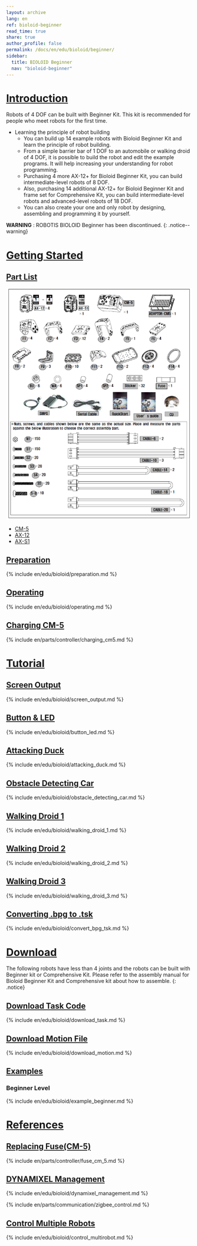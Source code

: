 ```yaml
---
layout: archive
lang: en
ref: bioloid-beginner
read_time: true
share: true
author_profile: false
permalink: /docs/en/edu/bioloid/beginner/
sidebar:
  title: BIOLOID Beginner
  nav: "bioloid-beginner"
---
```


# [Introduction](#introduction)

Robots of 4 DOF can be built with Beginner Kit.  This kit is recommended for people who meet robots for the first time.

- Learning the principle of robot building
  - You can build up 14 example robots with Bioloid Beginner Kit and learn the principle of robot building.
  - From a simple barrier bar of 1 DOF to an automobile or walking droid of 4 DOF, it is possible to build the robot and edit the example programs. It will help increasing your understanding for robot programming.
  - Purchasing 4 more AX-12+ for Bioloid Beginner Kit, you can build intermediate-level robots of 8 DOF.
  - Also, purchasing 14 additional AX-12+ for Bioloid Beginner Kit and frame set for Comprehensive Kit, you can build intermediate-level robots and advanced-level robots of 18 DOF.
  - You can also create your one and only robot by designing, assembling and programming it by yourself.

**WARNING** : ROBOTIS BIOLOID Beginner has been discontinued.
{: .notice--warning}

# [Getting Started](#getting-started)

## [Part List](#part-list)

![](/assets/images/edu/bioloid/entry_partlist_en.png)

- [CM-5]
- [AX-12]
- [AX-S1]

## [Preparation](#preparation)

{% include en/edu/bioloid/preparation.md %}

## [Operating](#operating)

{% include en/edu/bioloid/operating.md %}

## [Charging CM-5](#charging-cm-5)

{% include en/parts/controller/charging_cm5.md %}

# [Tutorial](#tutorial)

## [Screen Output](#screen-output)

{% include en/edu/bioloid/screen_output.md %}

## [Button & LED](#button--led)

{% include en/edu/bioloid/button_led.md %}

## [Attacking Duck](#attacking-duck)

{% include en/edu/bioloid/attacking_duck.md %}

## [Obstacle Detecting Car](#obstacle-detecting-car)

{% include en/edu/bioloid/obstacle_detecting_car.md %}

## [Walking Droid 1](#walking-droid-1)

{% include en/edu/bioloid/walking_droid_1.md %}

## [Walking Droid 2](#walking-droid-2)

{% include en/edu/bioloid/walking_droid_2.md %}

## [Walking Droid 3](#walking-droid-3)

{% include en/edu/bioloid/walking_droid_3.md %}

## [Converting .bpg to .tsk](#converting-bpg-to-tsk)

{% include en/edu/bioloid/convert_bpg_tsk.md %}

# [Download](#download)

The following robots have less than 4 joints and the robots can be built with Beginner kit or Comprehensive Kit. Please refer to the assembly manual for Bioloid Beginner Kit and Comprehensive kit about how to assemble.
{: .notice}

## [Download Task Code](#download-task-code)

{% include en/edu/bioloid/download_task.md %}

## [Download Motion File](#download-motion-file)

{% include en/edu/bioloid/download_motion.md %}

## [Examples](#examples)

### Beginner Level

{% include en/edu/bioloid/example_beginner.md %}

# [References](#references)

## [Replacing Fuse(CM-5)](#replacing-fuse-cm-5)

{% include en/parts/controller/fuse_cm_5.md %}

## [DYNAMIXEL Management](#dynamixel-management)

{% include en/edu/bioloid/dynamixel_management.md %}

{% include en/parts/communication/zigbee_control.md %}

## [Control Multiple Robots](#control-multiple-robots)

{% include en/edu/bioloid/control_multirobot.md %}


[CM-5]: /docs/en/parts/controller/cm-5/
[AX-12]: /docs/en/dxl/ax/ax-12a/
[AX-S1]: /docs/en/parts/sensor/ax-s1/

